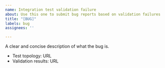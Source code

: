 ```yaml
---
name: Integration test validation failure
about: Use this one to submit bug reports based on validation failures
title: "[BUG]"
labels: bug
assignees: ''

---
```

A clear and concise description of what the bug is.

* Test topology: URL
* Validation results: URL
